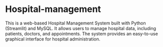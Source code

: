 # Hospital-management
This is a web-based Hospital Management System built with Python (Streamlit) and MySQL. It allows users to manage hospital data, including patients, doctors, and appointments. The system provides an easy-to-use graphical interface for hospital administration.
